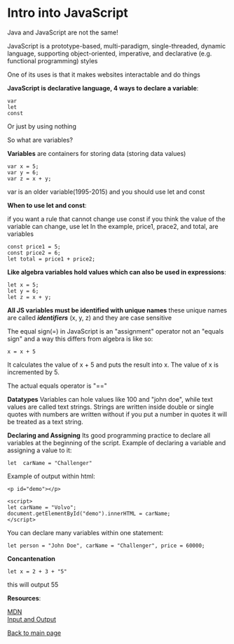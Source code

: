 # Intro into JavaScript

Java and JavaScript are not the same!

JavaScript is a prototype-based, multi-paradigm, single-threaded, dynamic language, supporting object-oriented, imperative, and declarative (e.g. functional programming) styles

One of its uses is that it makes websites interactable and do things

**JavaScript is declarative language, 4 ways to declare a variable**:
```
var
let
const
```
Or just by using nothing

So what are variables?

**Variables** are containers for storing data (storing data values)
```
var x = 5;
var y = 6;
var z = x + y;
```

var is an older variable(1995-2015) and you should use let and const

**When to use let and const**:

if you want a rule that cannot change use const
if you think the value of the variable can change, use let
In the example, price1, prace2, and total, are variables
```
const price1 = 5;
const price2 = 6;
let total = price1 + price2;
```
**Like algebra variables hold values which can also be used in expressions**:
```
let x = 5;
let y = 6;
let z = x + y;
```
**All JS variables must be identified with unique names**
these unique names are called ***identifiers*** (x, y, z) and they are case sensitive

The equal sign(=) in JavaScript is an "assignment" operator not an "equals sign" and a way this differs from algebra is like so:
```
x = x + 5
```
It calculates the value of x + 5 and puts the result into x. The value of x is incremented by 5.

The actual equals operator is "=="

**Datatypes**
Variables can hole values like 100 and "john doe", while text values are called text strings. Strings are written inside double or single quotes with numbers are written without if you put a number in quotes it will be treated as a text string.

**Declaring and Assigning**
Its good programming practice to declare all variables at the beginning of the script.
Example of declaring a variable and assigning a value to it:
```
let  carName = "Challenger"
```
Example of output within html:
```
<p id="demo"></p>

<script>
let carName = "Volvo";
document.getElementById("demo").innerHTML = carName;
</script>
```
You can declare many variables within one statement:
```
let person = "John Doe", carName = "Challenger", price = 60000;
```
**Concantenation**
```
let x = 2 + 3 + "5"
```
this will output 55








**Resources**:

[MDN](https://developer.mozilla.org/en-US/docs/Web/JavaScript) <br>
[Input and Output](https://code-maven.com/input-output-in-plain-javascript) 

[Back to main page](https://vadengrey.github.io/reading-notes/)
